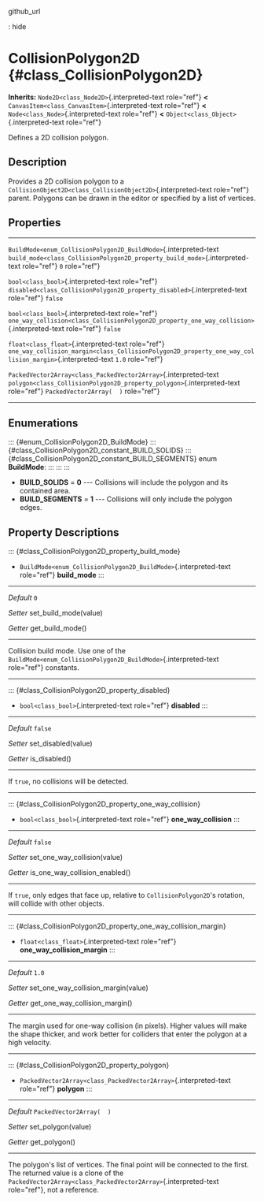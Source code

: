 github\_url

:   hide

CollisionPolygon2D {#class_CollisionPolygon2D}
==================

**Inherits:** `Node2D<class_Node2D>`{.interpreted-text role="ref"}
**\<** `CanvasItem<class_CanvasItem>`{.interpreted-text role="ref"}
**\<** `Node<class_Node>`{.interpreted-text role="ref"} **\<**
`Object<class_Object>`{.interpreted-text role="ref"}

Defines a 2D collision polygon.

Description
-----------

Provides a 2D collision polygon to a
`CollisionObject2D<class_CollisionObject2D>`{.interpreted-text
role="ref"} parent. Polygons can be drawn in the editor or specified by
a list of vertices.

Properties
----------

  ------------------------------------------------------------------ ---------------------------------------------------------------------------------------------------------- --------------------------
  `BuildMode<enum_CollisionPolygon2D_BuildMode>`{.interpreted-text   `build_mode<class_CollisionPolygon2D_property_build_mode>`{.interpreted-text role="ref"}                   `0`
  role="ref"}                                                                                                                                                                   

  `bool<class_bool>`{.interpreted-text role="ref"}                   `disabled<class_CollisionPolygon2D_property_disabled>`{.interpreted-text role="ref"}                       `false`

  `bool<class_bool>`{.interpreted-text role="ref"}                   `one_way_collision<class_CollisionPolygon2D_property_one_way_collision>`{.interpreted-text role="ref"}     `false`

  `float<class_float>`{.interpreted-text role="ref"}                 `one_way_collision_margin<class_CollisionPolygon2D_property_one_way_collision_margin>`{.interpreted-text   `1.0`
                                                                     role="ref"}                                                                                                

  `PackedVector2Array<class_PackedVector2Array>`{.interpreted-text   `polygon<class_CollisionPolygon2D_property_polygon>`{.interpreted-text role="ref"}                         `PackedVector2Array(  )`
  role="ref"}                                                                                                                                                                   
  ------------------------------------------------------------------ ---------------------------------------------------------------------------------------------------------- --------------------------

Enumerations
------------

::: {#enum_CollisionPolygon2D_BuildMode}
::: {#class_CollisionPolygon2D_constant_BUILD_SOLIDS}
::: {#class_CollisionPolygon2D_constant_BUILD_SEGMENTS}
enum **BuildMode**:
:::
:::
:::

-   **BUILD\_SOLIDS** = **0** \-\-- Collisions will include the polygon
    and its contained area.
-   **BUILD\_SEGMENTS** = **1** \-\-- Collisions will only include the
    polygon edges.

Property Descriptions
---------------------

::: {#class_CollisionPolygon2D_property_build_mode}
-   `BuildMode<enum_CollisionPolygon2D_BuildMode>`{.interpreted-text
    role="ref"} **build\_mode**
:::

  ----------- -------------------------
  *Default*   `0`

  *Setter*    set\_build\_mode(value)

  *Getter*    get\_build\_mode()
  ----------- -------------------------

Collision build mode. Use one of the
`BuildMode<enum_CollisionPolygon2D_BuildMode>`{.interpreted-text
role="ref"} constants.

------------------------------------------------------------------------

::: {#class_CollisionPolygon2D_property_disabled}
-   `bool<class_bool>`{.interpreted-text role="ref"} **disabled**
:::

  ----------- ----------------------
  *Default*   `false`

  *Setter*    set\_disabled(value)

  *Getter*    is\_disabled()
  ----------- ----------------------

If `true`, no collisions will be detected.

------------------------------------------------------------------------

::: {#class_CollisionPolygon2D_property_one_way_collision}
-   `bool<class_bool>`{.interpreted-text role="ref"}
    **one\_way\_collision**
:::

  ----------- ------------------------------------
  *Default*   `false`

  *Setter*    set\_one\_way\_collision(value)

  *Getter*    is\_one\_way\_collision\_enabled()
  ----------- ------------------------------------

If `true`, only edges that face up, relative to `CollisionPolygon2D`\'s
rotation, will collide with other objects.

------------------------------------------------------------------------

::: {#class_CollisionPolygon2D_property_one_way_collision_margin}
-   `float<class_float>`{.interpreted-text role="ref"}
    **one\_way\_collision\_margin**
:::

  ----------- -----------------------------------------
  *Default*   `1.0`

  *Setter*    set\_one\_way\_collision\_margin(value)

  *Getter*    get\_one\_way\_collision\_margin()
  ----------- -----------------------------------------

The margin used for one-way collision (in pixels). Higher values will
make the shape thicker, and work better for colliders that enter the
polygon at a high velocity.

------------------------------------------------------------------------

::: {#class_CollisionPolygon2D_property_polygon}
-   `PackedVector2Array<class_PackedVector2Array>`{.interpreted-text
    role="ref"} **polygon**
:::

  ----------- ----------------------------
  *Default*   `PackedVector2Array(  )`

  *Setter*    set\_polygon(value)

  *Getter*    get\_polygon()
  ----------- ----------------------------

The polygon\'s list of vertices. The final point will be connected to
the first. The returned value is a clone of the
`PackedVector2Array<class_PackedVector2Array>`{.interpreted-text
role="ref"}, not a reference.
